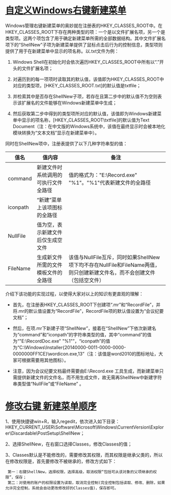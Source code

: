 # [自定义Windows右键新建菜单](https://www.cnblogs.com/wowMVP/archive/2010/04/08/1707884.html)             

​    Windows管理右键新建菜单的奥妙就在注册表的HKEY_CLASSES_ROOT中。在HKEY_CLASSES_ROOT下存在两种类型的项：一个是以文件扩展名项，另一个是类型项。这两个项包含了用于确定新建菜单所需的全部数据结构。其中文件扩展名项下的“ShellNew”子项为新建菜单提供了鼠标点击后行为的控制信息，类型项则提供了用于在新建菜单中显示的项名称。以.txt文件为例：

1. Windows Shell在初始化时会依次遍历HKEY_CLASSES_ROOT中所有以“.”开头的文件扩展名项；

2. 对遍历到的每一项项时读取其的默认值，该值即为HKEY_CLASSES_ROOT中对应的类型项，[HKEY_CLASSES_ROOT\.txt]的默认值是txtfile；

3. 并检索其中是否存在ShellNew子项，若存在且第二步中的默认值不为空则表示该扩展名的文件能够在Windows新建菜单中生成；

4. 然后获取第二步中得到的类型项所对应的默认值，该值即为Windows新建菜单中显示的项名称，[HKEY_CLASSES_ROOT\txtfile]的默认值为Text Document（注：在中文版的Windows系统中，该值在最终显示时会被本地化模块转换为“文本文档”显示在新建菜单中）。

同时在ShellNew项中，注册表提供了以下几种字符串型的值： 

| 值名  | 值内容  | 备注   |
| ---- | ------ | ------ |
| command | 新建文件时系统调用的可执行文件全路径 | 值的格式为："E:\Record.exe" "%1"。"%1"代表新建文件的全路径 |
| iconpath | “新建”菜单上该项图标的全路径 |     |
| NullFile | 值为空，表示新建文件后仅生成空文件 |    |
| FileName | 生成新文件所需的文件模板文件的全路径 | 该值与NullFile互斥，同时如果ShellNew项下均不存在NullFile和FileName两值，则只创建新建文件名，而不会创建文件（包括空文件） |

介绍下该功能的实现过程，以使得大家对以上的知识有更直观的理解：

-    首先，在注册表HKEY_CLASSES_ROOT下创建项“.mr”和“RecordFile”，并将.mr的默认值设置为“RecordFile”，RecordFile项的默认值设置为“会议纪要文档”；

-    然后，在项.mr下新建子项“ShellNew”，接着在“ShellNew”下依次新建名为“command”和“iconpath”的字符串类型的值，其中“command”的值为“"E:\RecordDoc.exe"  "%1"”，“iconpath”的值为“C:\Windows\Installer\{20140000-0011-0000-0000-0000000FF1CE}\wordicon.exe,13”（注：该值是word2010的图标地址，大家可根据需要用其他图标）。

-    注意，因为会议纪要文档最终需要由E:\Record.exe   工具生成，而新建菜单只需提供新建文件的文件名，而不用生成文件，故无需再ShellNew中新建字符串类型值“NullFile”或“FileName”  。

# [修改右键 新建菜单顺序](https://blog.csdn.net/my_de_dream/article/details/24706753)

1、使用快捷键win+R，输入regedit，依次进入如下目录：HKEY_CURRENT_USER\Software\Microsoft\Windows\CurrentVersion\Explorer\Discardable\PostSetup\ShellNew；


2、选择ShellNew，在右窗口选择Classes，修改Classes的值；

3、Classes默认是不能修改的，需要修改其权限，而其权限是继承父类的，所以在修改权限是，首先要修改不被继承的，修改方式如下：

     第一：右键ShellNew，选择权限，选择高级，取消权限“包括可从该对象的父项继承的权限”，保存；
     第二：对使用的账户的权限设置为读取，取消完全控制(完全控制包括读取、修改、删除，如果允许完全控制，系统会自动更改修改好的Classes值)，保存即可。